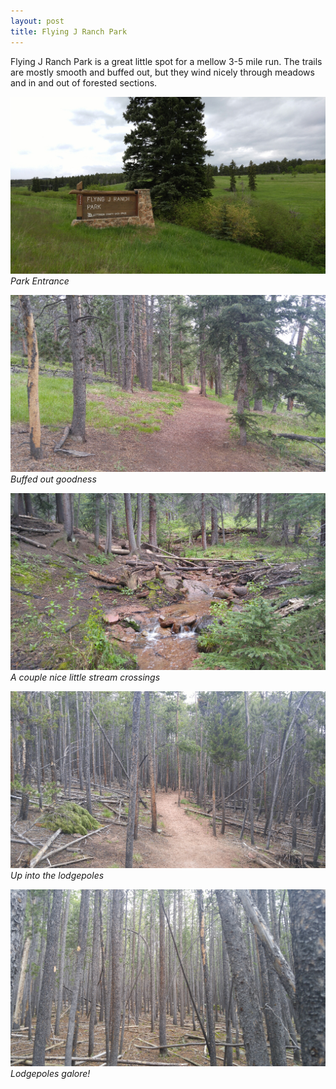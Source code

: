```yaml
---
layout: post
title: Flying J Ranch Park
---
```


Flying J Ranch Park is a great little spot for a mellow 3-5 mile run. The trails are mostly smooth and buffed out, but they wind nicely through meadows and in and out of forested sections.

![Park Entrance](/assets/images/upload-12.jpg)
*Park Entrance*

![Buffed out goodness](/assets/images/upload-13.jpg)
*Buffed out goodness*

![A couple nice little stream crossings](/assets/images/upload-14.jpg)
*A couple nice little stream crossings*

![Up into the lodgepoles](/assets/images/upload-15.jpg)
*Up into the lodgepoles*

![Lodgepoles galore!](/assets/images/upload-16.jpg)
*Lodgepoles galore!*

